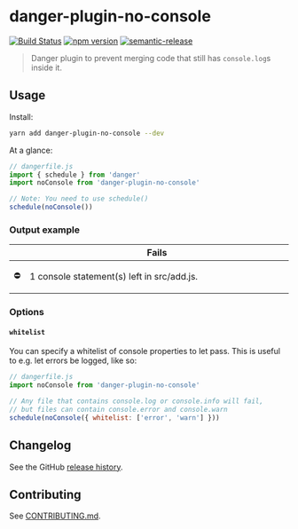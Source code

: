 # danger-plugin-no-console

[![Build Status](https://travis-ci.org/withspectrum/danger-plugin-no-console.svg?branch=master)](https://travis-ci.org/withspectrum/danger-plugin-no-console)
[![npm version](https://badge.fury.io/js/danger-plugin-no-console.svg)](https://badge.fury.io/js/danger-plugin-no-console)
[![semantic-release](https://img.shields.io/badge/%20%20%F0%9F%93%A6%F0%9F%9A%80-semantic--release-e10079.svg)](https://github.com/semantic-release/semantic-release)

> Danger plugin to prevent merging code that still has `console.log`s inside it.

## Usage

Install:

```sh
yarn add danger-plugin-no-console --dev
```

At a glance:

```js
// dangerfile.js
import { schedule } from 'danger'
import noConsole from 'danger-plugin-no-console'

// Note: You need to use schedule()
schedule(noConsole())
```

### Output example

<table>
  <thead>
    <tr>
      <th width="50"></th>
      <th width="100%" data-danger-table="true">Fails</th>
    </tr>
  </thead>
  <tbody><tr>
      <td>⛔️</td>
      <td>

  1 console statement(s) left in src/add.js.
  </td>
    </tr>
  </tbody>
</table>

### Options

#### `whitelist`

You can specify a whitelist of console properties to let pass. This is useful to e.g. let errors be logged, like so:

```js
// dangerfile.js
import noConsole from 'danger-plugin-no-console'

// Any file that contains console.log or console.info will fail,
// but files can contain console.error and console.warn
schedule(noConsole({ whitelist: ['error', 'warn'] }))
```

## Changelog

See the GitHub [release history](https://github.com/withspectrum/danger-plugin-no-console/releases).

## Contributing

See [CONTRIBUTING.md](CONTRIBUTING.md).
